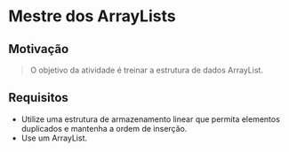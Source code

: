 # Mestre dos ArrayLists

## Motivação
> O objetivo da atividade é treinar a estrutura de dados ArrayList.

## Requisitos
- Utilize uma estrutura de armazenamento linear que permita elementos duplicados e mantenha a ordem de inserção.
- Use um ArrayList.
